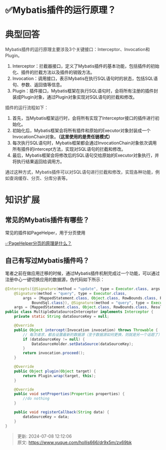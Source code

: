 # ✅Mybatis插件的运行原理？

# <font style="color:rgb(51, 51, 51);">典型回答</font>
<font style="color:rgb(51, 51, 51);">Mybatis插件的运行原理主要涉及3个关键接口：Interceptor、Invocation和Plugin。</font>

1. Interceptor：拦截器接口，定义了Mybatis插件的基本功能，包括插件的初始化、插件的拦截方法以及插件的销毁方法。
2. Invocation：调用接口，表示Mybatis在执行SQL语句时的状态，包括SQL语句、参数、返回值等信息。
3. Plugin：插件接口，Mybatis框架在执行SQL语句时，会将所有注册的插件封装成Plugin对象，通过Plugin对象实现对SQL语句的拦截和修改。

<font style="color:rgb(51, 51, 51);">插件的运行流程如下：</font>

1. 首先，当Mybatis框架运行时，会将所有实现了Interceptor接口的插件进行初始化。
2. 初始化后，Mybatis框架会将所有插件和原始的Executor对象封装成一个InvocationChain对象。**（这里使用的是责任链模式）**
3. 每次执行SQL语句时，Mybatis框架都会通过InvocationChain对象依次调用所有插件的intercept方法，实现对SQL语句的拦截和修改。
4. 最后，Mybatis框架会将修改后的SQL语句交给原始的Executor对象执行，并将执行结果返回给调用方。

<font style="color:rgb(51, 51, 51);">通过这种方式，Mybatis插件可以对SQL语句进行拦截和修改，实现各种功能，例如查询缓存、分页、分库分表等。</font>

# <font style="color:rgb(51, 51, 51);">知识扩展</font>
## 常见的Mybatis插件有哪些？
常见的插件如PageHelper，用于分页使用

[✅PageHelper分页的原理是什么？](https://www.yuque.com/hollis666/dr9x5m/ogng83zwfrqblu5e)

## 自己有写过Mybatis插件吗？
笔者之前在做应用迁移的时候，通过Mybatis插件机制完成过一个功能，可以通过注册中心一键切换应用的数据源，伪代码如下所示：

```java
@Intercepts({@Signature(method = "update", type = Executor.class, args = {MappedStatement.class, Object.class}),
    @Signature(method = "query", type = Executor.class,
        args = {MappedStatement.class, Object.class, RowBounds.class, ResultHandler.class, CacheKey.class,
            BoundSql.class}), @Signature(method = "query", type = Executor.class,
    args = {MappedStatement.class, Object.class, RowBounds.class, ResultHandler.class})})
public class MultipleDataSourceInterceptor implements Interceptor {
    private static String dataSourceKey = null;

    @Override
    public Object intercept(Invocation invocation) throws Throwable {
        // 每次请求，都去设置最新的数据源（至于数据源如何更换，则就是另一个话题了）
        if (dataSourceKey != null) {
            DataSourceHolder.setDataSource(dataSourceKey);
        }
        return invocation.proceed();
    }

    @Override
    public Object plugin(Object target) {
        return Plugin.wrap(target, this);
    }

    @Override
    public void setProperties(Properties properties) {
        //do nothing
    }

    public void registerCallback(String data) {
        dataSourceKey = data;
    }
}
```





> 更新: 2024-07-08 12:12:06  
> 原文: <https://www.yuque.com/hollis666/dr9x5m/zx69bk>